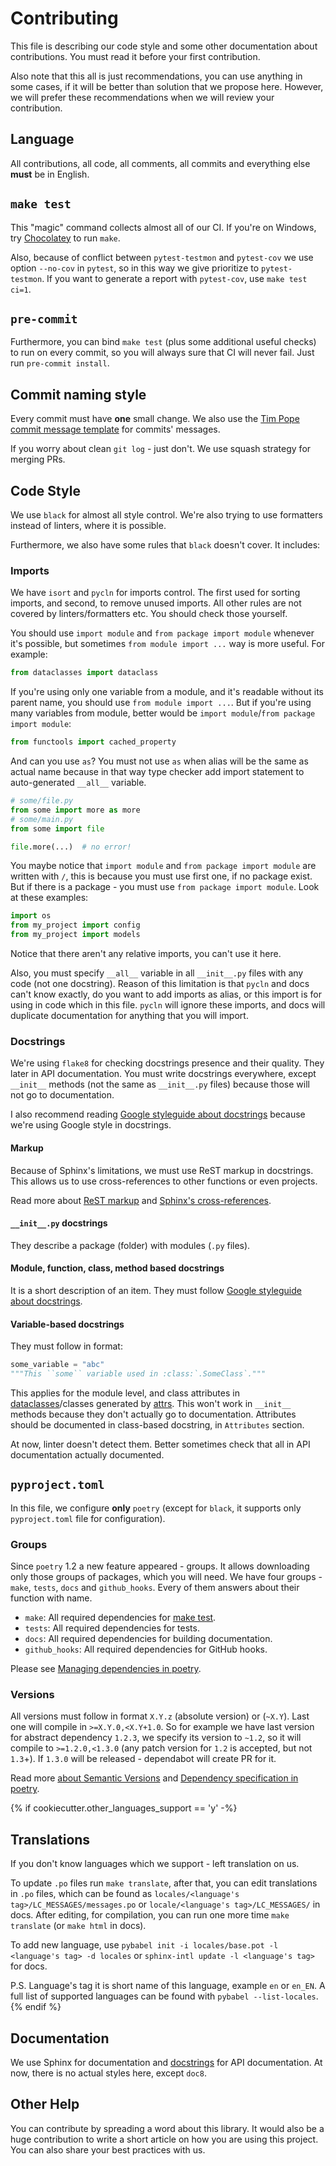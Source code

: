 # Contributing

This file is describing our code style and some other documentation about contributions. You must read it before your
first contribution.

Also note that this all is just recommendations, you can use anything in some cases, if it will be better than solution
that we propose here. However, we will prefer these recommendations when we will review your contribution.

## Language

All contributions, all code, all comments, all commits and everything else **must** be in English. 

## `make test`

This "magic" command collects almost all of our CI. If you're on Windows, try [Chocolatey](https://chocolatey.org) to
run `make`.

Also, because of conflict between `pytest-testmon` and `pytest-cov` we use option `--no-cov` in `pytest`, so in this
way we give prioritize to `pytest-testmon`. If you want to generate a report with `pytest-cov`, use `make test ci=1`.

## `pre-commit`

Furthermore, you can bind `make test` (plus some additional useful checks) to run on every commit, so you will always
sure that CI will never fail. Just run `pre-commit install`.

## Commit naming style

Every commit must have **one** small change. We also use the [Tim Pope commit message template](https://tbaggery.com/2008/04/19/a-note-about-git-commit-messages.html)
for commits' messages.

If you worry about clean `git log` - just don't. We use squash strategy for merging PRs.

## Code Style

We use `black` for almost all style control. We're also trying to use formatters instead of linters, where it is
possible.

Furthermore, we also have some rules that `black` doesn't cover. It includes:

### Imports

We have `isort` and `pycln` for imports control. The first used for sorting imports, and second, to remove unused
imports. All other rules are not covered by linters/formatters etc. You should check those yourself.

You should use `import module` and `from package import module` whenever it's possible, but sometimes
`from module import ...` way is more useful. For example:

```py
from dataclasses import dataclass
```

If you're using only one variable from a module, and it's readable without its parent name, you should use
`from module import ...`. But if you're using many variables from module, better would be
`import module`/`from package import module`:

```py
from functools import cached_property
```

And can you use `as`? You must not use `as` when alias will be the same as actual name because in that way type checker
add import statement to auto-generated `__all__` variable.

```py
# some/file.py
from some import more as more
# some/main.py
from some import file

file.more(...)  # no error!
```

You maybe notice that `import module` and `from package import module` are written with `/`, this is because you must
use first one, if no package exist. But if there is a package - you must use `from package import module`. Look at
these examples:

```py
import os
from my_project import config
from my_project import models
```

Notice that there aren't any relative imports, you can't use it here.

Also, you must specify `__all__` variable in all `__init__.py` files with any code (not one docstring). Reason of this
limitation is that `pycln` and docs can't know exactly, do you want to add imports as alias, or this import is for using
in code which in this file. `pycln` will ignore these imports, and docs will duplicate documentation for anything that
you will import.

### Docstrings

We're using `flake8` for checking docstrings presence and their quality. They later in API documentation. You must write
docstrings everywhere, except `__init__` methods (not the same as `__init__.py` files) because those will not go to
documentation.

I also recommend reading [Google styleguide about docstrings](https://google.github.io/styleguide/pyguide.html#s3.8-comments-and-docstrings)
because we're using Google style in docstrings.

#### Markup

Because of Sphinx's limitations, we must use ReST markup in docstrings. This allows us to use cross-references to other
functions or even projects.

Read more about [ReST markup](https://www.sphinx-doc.org/en/master/usage/restructuredtext/basics.html)
and [Sphinx's cross-references](https://docs.readthedocs.io/en/stable/guides/cross-referencing-with-sphinx.html).

#### `__init__.py` docstrings

They describe a package (folder) with modules (`.py` files).

#### Module, function, class, method based docstrings

It is a short description of an item. They must follow
[Google styleguide about docstrings](https://google.github.io/styleguide/pyguide.html#s3.8-comments-and-docstrings).

#### Variable-based docstrings 

They must follow in format:

```py
some_variable = "abc"
"""This ``some`` variable used in :class:`.SomeClass`."""
```

This applies for the module level, and class attributes in
[dataclasses](https://docs.python.org/3/library/dataclasses.html)/classes generated by [attrs](https://pypi.org/project/attrs/).
This won't work in `__init__` methods because they don't actually go to documentation. Attributes should be documented
in class-based docstring, in `Attributes` section.

At now, linter doesn't detect them. Better sometimes check that all in API documentation actually documented.

## `pyproject.toml`

In this file, we configure **only** `poetry` (except for `black`, it supports only `pyproject.toml` file for
configuration).

### Groups

Since `poetry` 1.2 a new feature appeared - groups. It allows downloading only those groups of packages, which you will
need. We have four groups - `make`, `tests`, `docs` and `github_hooks`. Every of them answers about their function with
name.

- `make`: All required dependencies for [make test](#make-test).
- `tests`: All required dependencies for tests.
- `docs`: All required dependencies for building documentation.
- `github_hooks`: All required dependencies for GitHub hooks.

Please see [Managing dependencies in poetry](https://python-poetry.org/docs/master/managing-dependencies/).

### Versions

All versions must follow in format `X.Y.z` (absolute version) or (`~X.Y`). Last one will compile in `>=X.Y.0,<X.Y+1.0`.
So for example we have last version for abstract dependency `1.2.3`, we specify its version to `~1.2`, so it will
compile to `>=1.2.0,<1.3.0` (any patch version for `1.2` is accepted, but not `1.3`+). If `1.3.0` will be released -
dependabot will create PR for it.

Read more [about Semantic Versions](https://semver.org/) and [Dependency specification in poetry](https://python-poetry.org/docs/master/dependency-specification/).

{% if cookiecutter.other_languages_support == 'y' -%}
## Translations

If you don't know languages which we support - left translation on us.

To update `.po` files run `make translate`, after that, you can edit translations in `.po` files, which can be found as
`locales/<language's tag>/LC_MESSAGES/messages.po` or `locale/<language's tag>/LC_MESSAGES/` in docs. After editing, for
compilation, you can run one more time `make translate` (or `make html` in docs).

To add new language, use `pybabel init -i locales/base.pot -l <language's tag> -d locales` or
`sphinx-intl update -l <language's tag>` for docs.

P.S. Language's tag it is short name of this language, example `en` or `en_EN`. A full list of supported languages can
be found with `pybabel --list-locales`.
{% endif %}
## Documentation

We use Sphinx for documentation and [docstrings](#docstrings) for API documentation. At now, there is no actual styles
here, except `doc8`.

## Other Help

You can contribute by spreading a word about this library. It would also be a huge contribution to write a short article
on how you are using this project. You can also share your best practices with us.
